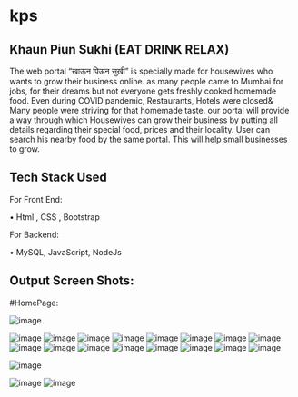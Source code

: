 # kps
 ## Khaun Piun Sukhi (EAT DRINK RELAX)
 
The web portal “खाऊन पिऊन सुखी” is specially made for housewives who wants to grow their business online.
as many people came to Mumbai for jobs, for their dreams but not everyone gets freshly cooked homemade food.
Even during COVID pandemic, Restaurants, Hotels were closed& Many people were striving for that homemade taste. 
our portal will provide a way through which Housewives can grow their business by putting all details regarding their special food, prices and their locality. 
User can search his nearby food by the same portal. This will help small businesses to grow.

## Tech Stack Used

For Front End:

 •	Html , CSS , Bootstrap

For Backend:

 •	MySQL, JavaScript, NodeJs
 
 
 ## Output Screen Shots:
 
 #HomePage:
 
 ![image](https://user-images.githubusercontent.com/53164503/129842681-0f71e9c4-0dac-446b-a9cb-a6df40772ed1.png)
 
 
![image](https://user-images.githubusercontent.com/53164503/129842847-7d733fef-ca6e-4c9b-9f42-6ee36618f984.png)
![image](https://user-images.githubusercontent.com/53164503/129842859-7593d339-29d2-4554-a70a-274b435eefb2.png)
![image](https://user-images.githubusercontent.com/53164503/129842872-b3064e46-4181-47ac-96c1-3dfa1d6a9602.png)
![image](https://user-images.githubusercontent.com/53164503/129842900-39a8faeb-908a-42c4-9511-560997517131.png)
![image](https://user-images.githubusercontent.com/53164503/129842910-f453ae52-faf3-4593-ad27-6b0dcb097239.png)
![image](https://user-images.githubusercontent.com/53164503/129842920-97428e4c-a69d-4a92-ad19-f4db9027291f.png)
![image](https://user-images.githubusercontent.com/53164503/129842927-6afd57a2-1741-4ed4-bd29-24fa791b06ba.png)
![image](https://user-images.githubusercontent.com/53164503/129842934-55d18f03-9727-4be8-bf0d-f29a5dd7051d.png)
![image](https://user-images.githubusercontent.com/53164503/129842940-c42635d0-3164-4ca9-a2c8-93a5f1cbd9b1.png)
![image](https://user-images.githubusercontent.com/53164503/129842949-220c7414-a55e-49ee-8735-0cfca9469bc9.png)
![image](https://user-images.githubusercontent.com/53164503/129842953-9c2583b1-b800-40c2-9c45-f09c6b9b4e03.png)
![image](https://user-images.githubusercontent.com/53164503/129842960-30357311-1dcb-445d-9544-085003170e24.png)
![image](https://user-images.githubusercontent.com/53164503/129842967-9dfeea56-6ad2-4193-923a-d2950bc150d7.png)
![image](https://user-images.githubusercontent.com/53164503/129842974-9cf4d946-e4f5-4fe6-8f96-800f209d41d8.png)
![image](https://user-images.githubusercontent.com/53164503/129842983-a10ac7d1-fd95-454d-9082-dc5eaec3c298.png)
![image](https://user-images.githubusercontent.com/53164503/129843000-79517c1c-ae5a-4ce5-ac68-94eded9b0948.png)

![image](https://user-images.githubusercontent.com/53164503/129843015-e52bbe9f-cc9d-415c-8c15-fc2ec2552063.png)

![image](https://user-images.githubusercontent.com/53164503/129843029-1a7ffe5a-8a6c-4ed9-a1b5-916c9fe55142.png)
![image](https://user-images.githubusercontent.com/53164503/129843037-a6b495ac-3581-40e4-9c93-dc0feeca5ca5.png)




 
 


 
